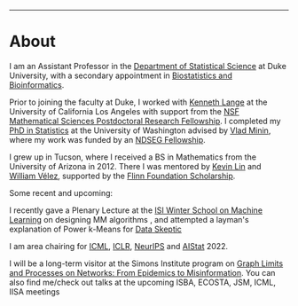 ---
# [](#header-1)About

I am an Assistant Professor in the [Department of Statistical Science](https://stat.duke.edu/people/appointed-faculty/primary-faculty) at Duke University, with a secondary appointment in [Biostatistics and Bioinformatics](https://biostat.duke.edu). 

Prior to joining the faculty at Duke, I worked with [Kenneth Lange](https://scholar.google.com/citations?user=AG6N6KMAAAAJ&hl=en) at the University of California Los Angeles with support from the [NSF Mathematical Sciences Postdoctoral Research Fellowship](https://www.nsf.gov/awardsearch/showAward?AWD_ID=1606177). I completed my [PhD in Statistics](https://digital.lib.washington.edu/researchworks/handle/1773/37251) at the University of Washington advised by [Vlad Minin](http://vnminin.github.io/), where my work was funded by an [NDSEG Fellowship](https://www.ams.org/news?news_id=1656). 

I grew up in Tucson, where I received a BS in Mathematics from the University of Arizona in 2012. There I was mentored by [Kevin Lin](http://math.arizona.edu/~klin/index.php) and [William Vélez](http://math.arizona.edu/~velez/), supported by the [Flinn Foundation Scholarship](https://www.flinn.org/flinn-scholars/). 

Some recent and upcoming:

I recently gave a Plenary Lecture at the [ISI Winter School on Machine Learning](https://sites.google.com/view/wsdl2022/home) on designing MM algorithms 
, and attempted a layman's explanation of Power k-Means for [Data Skeptic](https://dataskeptic.com/blog/episodes/2022/power-k-means)

I am area chairing for [ICML](https://icml.cc/Conferences/2022/Dates), [ICLR](https://iclr.cc/Conferences/2022/Dates), [NeurIPS](https://nips.cc/Conferences/2022) and [AIStat](http://aistats.org/aistats2022/) 2022.

I will be a long-term visitor at the Simons Institute program on [Graph Limits and Processes on Networks: From Epidemics to Misinformation](https://simons.berkeley.edu/programs/graph2022). You can also find me/check out talks at the upcoming ISBA, ECOSTA, JSM,  ICML, IISA meetings

&nbsp;


